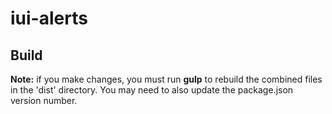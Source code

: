 # iui-alerts

## Build
**Note:** if you make changes, you must run **gulp** to rebuild the combined files in the 'dist' directory. You may need to also update the package.json version number.